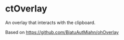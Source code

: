 # ctOverlay
An overlay that interacts with the clipboard.

Based on https://github.com/BiatuAutMiahn/ohOverlay
